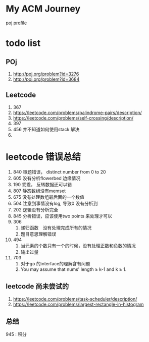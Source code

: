 # My ACM Journey
[poj profile](http://poj.org/userstatus?user_id=huxueshiOne)

# todo list
## POj
1. http://poj.org/problem?id=3276
2. http://poj.org/problem?id=3684
## Leetcode
1. 367
2. https://leetcode.com/problems/palindrome-pairs/description/
3. https://leetcode.com/problems/self-crossing/description/
4. 397
5. 456 并不知道如何使用stack 解决
6. 


# leetcode 错误总结
1. 840 审题错误， distinct number from 0 to 20
2. 605 没有分析flowerbed 边缘情况
2. 190 乖乖， 反转数据还可以错
3. 807 静态数组没有memset
4. 675 没有处理数组最后面的一个数值
5. 504 注意到事情没有log, 导致0 没有分析到
6. 202 逻辑没有分析完全
7. 845 分析错误，应该使用two points 来处理才可以
8. 306
    1. 递归函数　没有处理完成所有的情况
    2. 题目意思理解错误
9. 494
    1. 当元素的个数只有一个的时候，没有处理正数和负数的情况
    2. 输出过量
10. 703
    1. 对于go 的interface的理解含有问题
    2. You may assume that nums' length ≥ k-1 and k ≥ 1.

## leetcode 尚未尝试的
1. https://leetcode.com/problems/task-scheduler/description/ 
2. https://leetcode.com/problems/largest-rectangle-in-histogram


## 总结
945 : 积分

